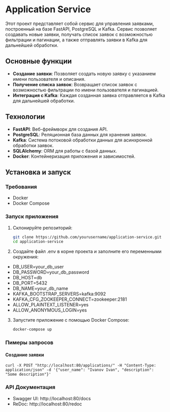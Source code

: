 # Application Service

Этот проект представляет собой сервис для управления заявками, построенный на базе FastAPI, PostgreSQL и Kafka. Сервис позволяет создавать новые заявки, получать список заявок с возможностью фильтрации и пагинации, а также отправлять заявки в Kafka для дальнейшей обработки.

## Основные функции

- **Создание заявки**: Позволяет создать новую заявку с указанием имени пользователя и описания.
- **Получение списка заявок**: Возвращает список заявок с возможностью фильтрации по имени пользователя и пагинацией.
- **Интеграция с Kafka**: Каждая созданная заявка отправляется в Kafka для дальнейшей обработки.

## Технологии

- **FastAPI**: Веб-фреймворк для создания API.
- **PostgreSQL**: Реляционная база данных для хранения заявок.
- **Kafka**: Система потоковой обработки данных для асинхронной обработки заявок.
- **SQLAlchemy**: ORM для работы с базой данных.
- **Docker**: Контейнеризация приложения и зависимостей.

## Установка и запуск

### Требования

- Docker
- Docker Compose

### Запуск приложения

1. Склонируйте репозиторий:

   ```bash
   git clone https://github.com/yourusername/application-service.git
   cd application-service
   
2. Создайте файл .env в корне проекта и заполните его переменными окружения:
* DB_USER=your_db_user
* DB_PASSWORD=your_db_password
* DB_HOST=db
* DB_PORT=5432
* DB_NAME=your_db_name
* KAFKA_BOOTSTRAP_SERVERS=kafka:9092
* KAFKA_CFG_ZOOKEEPER_CONNECT=zookeeper:2181
* ALLOW_PLAINTEXT_LISTENER=yes
* ALLOW_ANONYMOUS_LOGIN=yes

3. Запустите приложение с помощью Docker Compose:

    ```bash
   docker-compose up
   

### Пимеры запросов

#### Создание заявки

    curl -X POST "http://localhost:80/applications/" -H "Content-Type: application/json" -d '{"user_name": "Ivanov Ivan", "description": "Some description"}'

### API Документация

* Swagger UI: http://localhost:80/docs
* ReDoc: http://localhost:80/redoc
